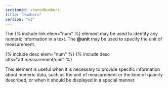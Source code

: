 ```yaml
---
sectionid: sharedNumbers
title: "Numbers"
version: "v3"
---
```


The {% include link elem="num" %} element may be used to identify any numeric information in
a text. The **@unit** may be used to specify the unit of measurement.



{% include desc elem="num" %}
{% include desc atts="att.measurement/unit" %}




This element is useful when it is necessary to provide specific information about
numeric
data, such as the unit of measurement or the kind of quanity described, or when it
should
be displayed in a special manner.


